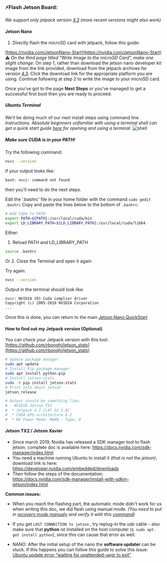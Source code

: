### ⚡️Flash Jetson Board:

*We support only jetpack version [4.3](https://developer.nvidia.com/jetpack-43-archive) (more recent versions might also work)*

#### Jetson Nano

1. Directly flash the microSD card with jetpack, follow this guide:

[https://nvidia.com/JetsonNano-Start](https://nvidia.com/JetsonNano-Start)
⚠️ *On the third page titled "Write Image to the microSD Card", make one slight change:*
On step 1, rather than download the jetson nano developer kit image from the link provided, download from the jetpack archives for version [4.3](https://developer.nvidia.com/jetpack-43-archive). Click the download link for the appropriate platform you are using.
Continue following at step 2 to write the image to your microSD card.

Once you've got to the page **Next Steps** or you've managed to get a successful first boot then you are ready to proceed.

##### Ubuntu Terminal
We'll be doing much of our next install steps using command line instructions. *Absolute beginners unfamiliar with using a terminal shell can get a quick start guide [here](https://ubuntu.com/tutorials/command-line-for-beginners#3-opening-a-terminal) for opening and using a terminal.*
![shell](https://ubuntucommunity.s3.dualstack.us-east-2.amazonaws.com/optimized/2X/8/85e591c2bdc94b4159329bf19cc1d6740f233b84_2_690x175.png)

##### Make sure CUDA is in your PATH!

Try the following command:
```bash
nvcc --version
```
If your output looks like:
```bash
bash: nvcc: command not found
```
then you'll need to do the next steps.

Edit the '.bashrc' file in your home folder with the command `sudo gedit .bashrc`
Copy and paste the lines below to the bottom of `.bashrc`:

```bash
# Add CUDA to PATH
export PATH=${PATH}:/usr/local/cuda/bin
export LD_LIBRARY_PATH=${LD_LIBRARY_PATH}:/usr/local/cuda/lib64
```

Either:
  1. Reload PATH and LD_LIBRARY_PATH
```bash
source .bashrc
```
Or
  2. Close the Terminal and open it again

Try again:
```bash
nvcc --version
```
Output in the terminal should look like:
```bash
nvcc: NVIDIA (R) Cuda complier driver
Copyright (c) 2005-2019 NVIDIA Corporation
...
```

Once this is done, you can return to the main [Jetson Nano QuickStart](JETSON_NANO.md)

#### How to find out my Jetpack version (Optional)

You can check your Jetpack version with this tool: [https://github.com/rbonghi/jetson_stats](https://github.com/rbonghi/jetson_stats)

```bash
# Update package manager
sudo apt update
# Install Pip package manager
sudo apt install python-pip
# Install jetson-stats
sudo -H pip install jetson-stats
# Print info about jetson
jetson_release

# Output should be something like:
# - NVIDIA Jetson TX2
#  * Jetpack 4.2 [L4T 32.1.0]
#  * CUDA GPU architecture 6.2
#  * NV Power Mode: MAXN - Type: 0
```

#### Jetson TX2 / Jetson Xavier

- Since march 2019, Nvidia has released a SDK manager tool to flash jetson, complete doc is available here: https://docs.nvidia.com/sdk-manager/index.html
- You need a machine running Ubuntu to install it *(that is not the jetson)*, download link is here: https://developer.nvidia.com/embedded/downloads
- Then follow the steps of the documentation: https://docs.nvidia.com/sdk-manager/install-with-sdkm-jetson/index.html

**Common issues:**

- When you reach the flashing part, the automatic mode didn't work for us when writing this doc, we did flash using manual mode. *(You need to put in [recovery mode manualy](https://www.youtube.com/watch?v=HaDy9tryzWc) and verify it with this [command](https://devtalk.nvidia.com/default/topic/1006401/jetson-tx2/not-able-to-get-into-recovery-mode/post/5205375/#5205375))*

- If you get `LOST CONNECTION to jetson` , try replug-in the usb cable - also make sure that **python** ist installed on the host computer (`$ sudo apt-get install python`), since this can cause that error as well.

- NANO: After the initial setup of the nano the **software updater** can be stuck. If this happens you can follow this guide to solve this issue: [Ubuntu update error “waiting for unattended-upgr to exit”
](https://unix.stackexchange.com/questions/374748/ubuntu-update-error-waiting-for-unattended-upgr-to-exit)
